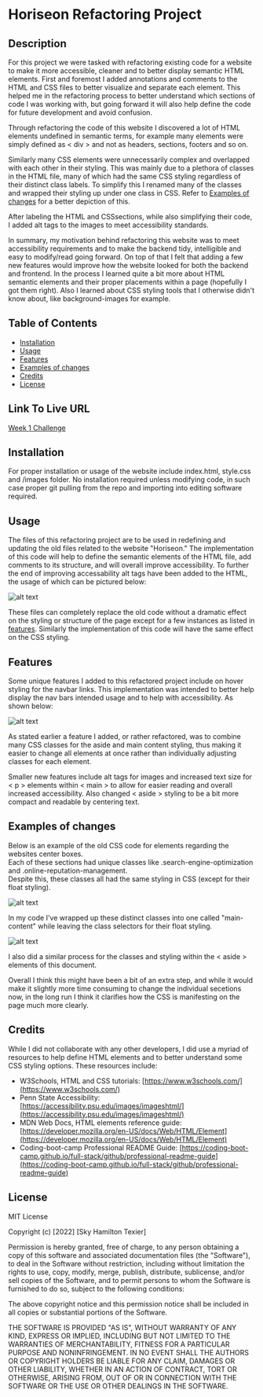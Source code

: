 # Horiseon Refactoring Project
 
## Description
 
For this project we were tasked with refactoring existing code for a website to make it more accessible, cleaner and to better display semantic HTML elements. First and foremost I added annotations and comments to the HTML and CSS files to better visualize and separate each element. This helped me in the refactoring process to better understand which sections of code I was working with, but going forward it will also help define the code for future development and avoid confusion. 
    
Through refactoring the code of this website I discovered a lot of HTML elements undefined in semantic terms, for example many elements were simply defined as < div > and not as headers, sections, footers and so on. 
    
Similarly many CSS elements were unnecessarily complex and overlapped with each other in their styling. This was mainly due to a plethora of classes in the HTML file, many of which had the same CSS styling regardless of their distinct class labels. To simplify this I renamed many of the classes and wrapped their styling up under one class in CSS. Refer to [Examples of changes](#examples-of-changes) for a better depiction of this.
    
After labeling the HTML and CSSsections, while also simplifying their code, I added alt tags to the images to meet accessibility standards. 
 
In summary, my motivation behind refactoring this website was to meet accessibility requirements and to make the backend tidy, intelligible and easy to modify/read going forward. On top of that I felt that adding a few new features would improve how the website looked for both the backend and frontend. In the process I learned quite a bit more about HTML semantic elements and their proper placements within a page (hopefully I got them right). Also I learned about CSS styling tools that I otherwise didn't know about, like background-images for example.

## Table of Contents

- [Installation](#installation)
- [Usage](#usage)
- [Features](#features)
- [Examples of changes](#examples-of-changes)
- [Credits](#credits)
- [License](#license)
 
## Link To Live URL

[Week 1 Challenge](https://skytexier.github.io/Horiseon-Refactor/)

## Installation
 
For proper installation or usage of the website include index.html, style.css and /images folder. No installation required unless modifying code, in such case proper git pulling from the repo and importing into editing software required.
 
## Usage

The files of this refactoring project are to be used in redefining and updating the old files related to the website "Horiseon." The implementation of this code will help to define the semantic elements of the HTML file, add comments to its structure, and will overall improve accessibility. To further the end of improving accessability alt tags have been added to the HTML, the usage of which can be pictured below: 

![alt text](/images/refactoredalttags.png)

These files can completely replace the old code without a dramatic effect on the styling or structure of the page except for a few instances as listed in [features](#features). Similarly the implementation of this code will have the same effect on the CSS styling. 

 
## Features
 
Some unique features I added to this refactored project include on hover styling for the navbar links.
This implementation was intended to better help display the nav bars intended usage and to help with accessibility. As shown below:

![alt text](/images/navbarhover.png)
 
As stated earlier a feature I added, or rather refactored, was to combine many CSS classes for the aside and main content styling, thus making it easier to change all elements at once rather than individually adjusting classes for each element.
 
Smaller new features include alt tags for images and increased text size for < p > elements within < main > to allow for easier reading and overall increased accessibility. Also changed < aside > styling to be a bit more compact and readable by centering text.

## Examples of changes
Below is an example of the old CSS code for elements regarding the websites center boxes. <br>
Each of these sections had unique classes like .search-engine-optimization and .online-reputation-management. <br>
Despite this, these classes all had the same styling in CSS (except for their float styling).

![alt text](/images/oldcss-maincontent.png)

In my code I've wrapped up these distinct classes into one called "main-content" while leaving the class selectors for their float styling.

![alt text](/images/newcss-maincontent.png)

I also did a similar process for the classes and styling within the < aside > elements of this document.

Overall I think this might have been a bit of an extra step, and while it would make it slightly more time consuming to change the individual secetions now, in the long run I think it clarifies how the CSS is manifesting on the page much more clearly.

## Credits
 
While I did not collaborate with any other developers, I did use a myriad of resources to help define HTML elements and to better understand some CSS styling options. These resources include:
 
- W3Schools, HTML and CSS tutorials: [https://www.w3schools.com/](https://www.w3schools.com/)
- Penn State Accessibility: [https://accessibility.psu.edu/images/imageshtml/](https://accessibility.psu.edu/images/imageshtml/)
- MDN Web Docs, HTML elements reference guide: [https://developer.mozilla.org/en-US/docs/Web/HTML/Element](https://developer.mozilla.org/en-US/docs/Web/HTML/Element)
- Coding-boot-camp Professional README Guide: [https://coding-boot-camp.github.io/full-stack/github/professional-readme-guide](https://coding-boot-camp.github.io/full-stack/github/professional-readme-guide)
 
## License
 
MIT License
 
Copyright (c) [2022] [Sky Hamilton Texier]
 
Permission is hereby granted, free of charge, to any person obtaining a copy
of this software and associated documentation files (the "Software"), to deal
in the Software without restriction, including without limitation the rights
to use, copy, modify, merge, publish, distribute, sublicense, and/or sell
copies of the Software, and to permit persons to whom the Software is
furnished to do so, subject to the following conditions:
 
The above copyright notice and this permission notice shall be included in all
copies or substantial portions of the Software.
 
THE SOFTWARE IS PROVIDED "AS IS", WITHOUT WARRANTY OF ANY KIND, EXPRESS OR
IMPLIED, INCLUDING BUT NOT LIMITED TO THE WARRANTIES OF MERCHANTABILITY,
FITNESS FOR A PARTICULAR PURPOSE AND NONINFRINGEMENT. IN NO EVENT SHALL THE
AUTHORS OR COPYRIGHT HOLDERS BE LIABLE FOR ANY CLAIM, DAMAGES OR OTHER
LIABILITY, WHETHER IN AN ACTION OF CONTRACT, TORT OR OTHERWISE, ARISING FROM,
OUT OF OR IN CONNECTION WITH THE SOFTWARE OR THE USE OR OTHER DEALINGS IN THE
SOFTWARE.
